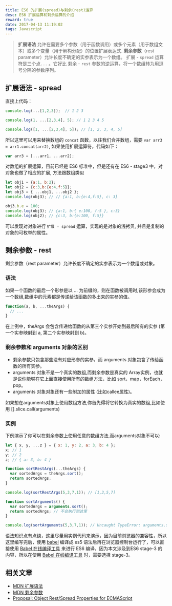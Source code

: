 ```yaml
---
title: ES6 的扩展(spread)与剩余(rest)运算
desc: ES6 扩展运算和剩余运算的介绍
reward: true
date: 2017-04-13 11:19:02
tags: Javascript
---
```



> **扩展语法** 允许在需要多个参数（用于函数调用）或多个元素（用于数组文本）或多个变量（用于解构分配）的位置扩展表达式.
> **剩余参数**（rest parameter）允许长度不确定的实参表示为一个数组。
> 扩展 - `spread` 运算符是三个点`...` 。它好比 剩余 - `rest` 参数的逆运算，将一个数组转为用逗号分隔的参数序列。

<!--more-->

## 扩展语法 - spread

直接上代码：

```javascript
console.log(...[1,2,3]);  // 1 2 3

console.log(1, ...[2,3,4], 5); // 1 2 3 4 5

console.log([1, ...[2,3,4], 5]); // [1, 2, 3, 4, 5]
```

所以这里可以用来替换数组的 `concat` 函数，以往我们合并数组，需要 `var arr3 = arr1.concat(arr2)`, 如果使用扩展运算符，代码如下：

```javascript
var arr3 = [...arr1, ...arr2];
```

对数组的扩展运算，目前已经是 ES6 标准中，但是还有在 ES6 - stage3 中，对对象也做了相应的扩展, 方法跟数组类似

```javascript
let obj1 = {a:1, b:2};
let obj2 = {c:3,b:{e:4,f:5}};
let obj3 = { ...obj1, ...obj2 }; 
console.log(obj3); // // {a:1, b:{e:4,f:5}, c: 3}

obj3.b.e = 100; 
console.log(obj3); // {a:1, b:{ e:100, f:5 }, c:3}
console.log(obj2); // {c:3, b:{e:100, f:5}}
```

可以发现对对象进行 `扩展 - spread` 运算，实现的是对象的浅拷贝, 并且是复制的对象的可枚举的属性。

## 剩余参数 - rest

剩余参数（rest parameter）允许长度不确定的实参表示为一个数组或对象。

### 语法

如果一个函数的最后一个形参是以 ... 为前缀的，则在函数被调用时,该形参会成为一个数组,数组中的元素都是传递给该函数的多出来的实参的值。

```javascript
function(a, b, ...theArgs) {
  // ...
}
```

在上例中，theArgs 会包含传递给函数的从第三个实参开始到最后所有的实参 (第一个实参映射到 a, 第二个实参映射到 b)。

### 剩余参数和 **arguments** 对象的区别

* 剩余参数只包含那些没有对应形参的实参，而 arguments 对象包含了传给函数的所有实参。
* arguments 对象不是一个真实的数组,而剩余参数是真实的 Array实例，也就是说你能够在它上面直接使用所有的数组方法，比如 sort，map，forEach，pop。
* arguments 对象对象还有一些附加的属性 (比如callee属性)。

如果想在arguments对象上使用数组方法,你首先得将它转换为真实的数组,比如使用 [].slice.call(arguments)

### 实例

下例演示了你可以在剩余参数上使用任意的数组方法,而arguments对象不可以:

```javascript
let { x, y, ...z } = { x: 1, y: 2, a: 3, b: 4 };
x; // 1
y; // 2
z; // { a: 3, b: 4 }

function sortRestArgs(...theArgs) {
  var sortedArgs = theArgs.sort();
  return sortedArgs;
}

console.log(sortRestArgs(5,3,7,1)); // [1,3,5,7]

function sortArguments() {
  var sortedArgs = arguments.sort();
  return sortedArgs; // 不会执行到这里
}

console.log(sortArguments(5,3,7,1)); // Uncaught TypeError: arguments.sort is not a function
```

语法知识点有点绕，这里尽量用实例代码来演示，因为目前浏览器的兼容性，所以这里编写完后，使用 [babel](https://babeljs.io/) 编译成 es5 语法后再在浏览器控制台运行了，可以直接使用 [Babel 在线编译工具](https://babeljs.io/repl/) 来进行 ES6 编译，因为本文涉及到ES6 stage-3 的内容，所以在使用 [Babel 在线编译工具](https://babeljs.io/repl/) 时，需要选择 stage-3。


## 相关文章

* [MDN 扩展语法](https://developer.mozilla.org/zh-CN/docs/Web/JavaScript/Reference/Operators/Spread_operator)
* [MDN 剩余参数](https://developer.mozilla.org/zh-CN/docs/Web/JavaScript/Reference/Functions/Rest_parameters)
* [Proposal: Object Rest/Spread Properties for ECMAScript](https://github.com/tc39/proposal-object-rest-spread)


